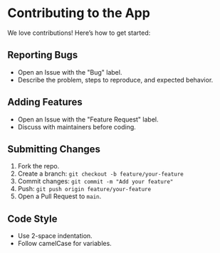 # Contributing to the App
We love contributions! Here’s how to get started:

## Reporting Bugs
- Open an Issue with the "Bug" label.
- Describe the problem, steps to reproduce, and expected behavior.

## Adding Features
- Open an Issue with the "Feature Request" label.
- Discuss with maintainers before coding.

## Submitting Changes
1. Fork the repo.
2. Create a branch: `git checkout -b feature/your-feature`
3. Commit changes: `git commit -m "Add your feature"`
4. Push: `git push origin feature/your-feature`
5. Open a Pull Request to `main`.

## Code Style
- Use 2-space indentation.
- Follow camelCase for variables.